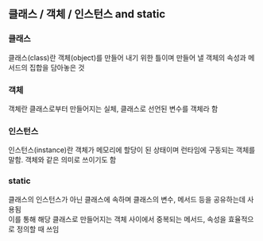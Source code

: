 ## 클래스 / 객체 / 인스턴스 and static
### 클래스
클래스(class)란 객체(object)를 만들어 내기 위한 틀이며 만들어 낼 객체의 속성과 메서드의 집합을 담아놓은 것

### 객체
객체란 클래스로부터 만들어지는 실체, 클래스로 선언된 변수를 객체라 함

### 인스턴스
인스턴스(instance)란 객체가 메모리에 할당이 된 상태이며 런타임에 구동되는 객체를 말함.
객체와 같은 의미로 쓰이기도 함

### static
클래스의 인스턴스가 아닌 클래스에 속하며 클래스의 변수, 메서드 등을 공유하는데 사용됨   
이를 통해 해당 클래스로 만들어지는 객체 사이에서 중복되는 메서드, 속성을 효율적으로 정의할 때 쓰임